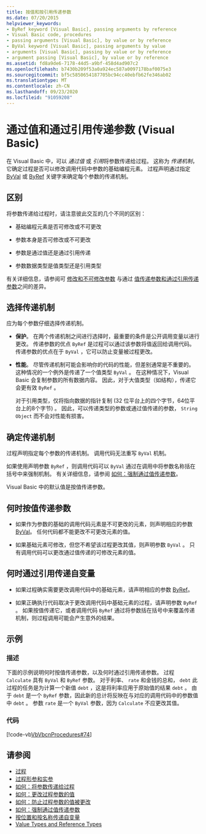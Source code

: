 ```yaml
---
title: 按值和按引用传递参数
ms.date: 07/20/2015
helpviewer_keywords:
- ByRef keyword [Visual Basic], passing arguments by reference
- Visual Basic code, procedures
- passing arguments [Visual Basic], by value or by reference
- ByVal keyword [Visual Basic], passing arguments by value
- arguments [Visual Basic], passing by value or by reference
- argument passing [Visual Basic], by value or by reference
ms.assetid: fd8a9de6-7178-44d5-a9bf-458d4ad907c2
ms.openlocfilehash: b7430b209f53a0a924ec587a0097178baf0075e3
ms.sourcegitcommit: bf5c5850654187705bc94cc40ebfb62fe346ab02
ms.translationtype: MT
ms.contentlocale: zh-CN
ms.lasthandoff: 09/23/2020
ms.locfileid: "91059208"
---
```

# <a name="passing-arguments-by-value-and-by-reference-visual-basic"></a>通过值和通过引用传递参数 (Visual Basic)

在 Visual Basic 中，可以 *通过值* 或 *引用*将参数传递给过程。 这称为 *传递机制*，它确定过程是否可以修改调用代码中参数的基础编程元素。 过程声明通过指定 [ByVal](../../../language-reference/modifiers/byval.md) 或 [ByRef](../../../language-reference/modifiers/byref.md) 关键字来确定每个参数的传递机制。  
  
## <a name="distinctions"></a>区别  

 将参数传递给过程时，请注意彼此交互的几个不同的区别：  
  
- 基础编程元素是否可修改或不可更改  
  
- 参数本身是否可修改或不可更改  
  
- 参数是通过值还是通过引用传递  
  
- 参数数据类型是值类型还是引用类型  
  
 有关详细信息，请参阅可 [修改和不可修改参数](./differences-between-modifiable-and-nonmodifiable-arguments.md) 与通过 [值传递参数和通过引用传递参数](./differences-between-passing-an-argument-by-value-and-by-reference.md)之间的差异。  
  
## <a name="choice-of-passing-mechanism"></a>选择传递机制  

 应为每个参数仔细选择传递机制。  
  
- **保护**。 在两个传递机制之间进行选择时，最重要的条件是公开调用变量以进行更改。 传递参数的优点 `ByRef` 是过程可以通过该参数将值返回给调用代码。 传递参数的优点在于 `ByVal` ，它可以防止变量被过程更改。  
  
- **性能**。 尽管传递机制可能会影响你的代码的性能，但差别通常是不重要的。 这种情况的一个例外是传递了一个值类型 `ByVal` 。 在这种情况下，Visual Basic 会复制参数的所有数据内容。 因此，对于大值类型（如结构），传递它会更有效 `ByRef` 。  
  
     对于引用类型，仅将指向数据的指针复制 (32 位平台上的四个字节，64位平台上的8个字节) 。 因此，可以传递类型的参数或通过值传递的参数， `String` `Object` 而不会对性能有损害。  
  
## <a name="determination-of-the-passing-mechanism"></a>确定传递机制  

 过程声明指定每个参数的传递机制。 调用代码无法重写 `ByVal` 机制。  
  
 如果使用声明参数 `ByRef` ，则调用代码可以 `ByVal` 通过在调用中将参数名称括在括号中来强制机制。 有关详细信息，请参阅 [如何：强制通过值传递参数](./how-to-force-an-argument-to-be-passed-by-value.md)。  
  
 Visual Basic 中的默认值是按值传递参数。  
  
## <a name="when-to-pass-an-argument-by-value"></a>何时按值传递参数  
  
- 如果作为参数的基础的调用代码元素是不可更改的元素，则声明相应的参数 [ByVal](../../../language-reference/modifiers/byval.md)。 任何代码都不能更改不可更改元素的值。  
  
- 如果基础元素可修改，但您不希望该过程更改其值，则声明参数 `ByVal` 。 只有调用代码可以更改通过值传递的可修改元素的值。  
  
## <a name="when-to-pass-an-argument-by-reference"></a>何时通过引用传递自变量  
  
- 如果过程确实需要更改调用代码中的基础元素，请声明相应的参数 [ByRef](../../../language-reference/modifiers/byref.md)。  
  
- 如果正确执行代码取决于更改调用代码中基础元素的过程，请声明参数 `ByRef` 。 如果按值传递它，或者调用代码 `ByRef` 通过将参数括在括号中来覆盖传递机制，则过程调用可能会产生意外的结果。  
  
## <a name="example"></a>示例  
  
### <a name="description"></a>描述  

 下面的示例说明何时按值传递参数，以及何时通过引用传递参数。 过程 `Calculate` 具有 `ByVal` 和 `ByRef` 参数。 对于利率、 `rate` 和金钱的总和， `debt` 此过程的任务是为计算一个新值 `debt` ，这是将利率应用于原始值的结果 `debt` 。 由于 `debt` 是一个 `ByRef` 参数，因此新的总计将反映在与对应的调用代码中的参数值中 `debt` 。 参数 `rate` 是一个 `ByVal` 参数，因为 `Calculate` 不应更改其值。  
  
### <a name="code"></a>代码  

 [!code-vb[VbVbcnProcedures#74](~/samples/snippets/visualbasic/VS_Snippets_VBCSharp/VbVbcnProcedures/VB/Class2.vb#74)]  
  
## <a name="see-also"></a>请参阅

- [过程](./index.md)
- [过程形参和实参](./procedure-parameters-and-arguments.md)
- [如何：将参数传递给过程](./how-to-pass-arguments-to-a-procedure.md)
- [如何：更改过程参数的值](./how-to-change-the-value-of-a-procedure-argument.md)
- [如何：防止过程参数的值被更改](./how-to-protect-a-procedure-argument-against-value-changes.md)
- [如何：强制通过值传递参数](./how-to-force-an-argument-to-be-passed-by-value.md)
- [按位置和按名称传递自变量](./passing-arguments-by-position-and-by-name.md)
- [Value Types and Reference Types](../data-types/value-types-and-reference-types.md)
